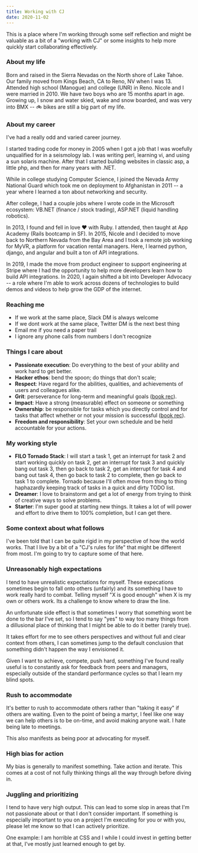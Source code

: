 ```yaml
---
title: Working with CJ
date: 2020-11-02
---
```


This is a place where I'm working through some self reflection and might be
valuable as a bit of a "working with CJ" or some insights to help more quickly
start collaborating effectively.

### About my life

Born and raised in the Sierra Nevadas on the North shore of Lake Tahoe. Our
family moved from Kings Beach, CA to Reno, NV when I was 13. Attended high
school (Manogue) and college (UNR) in Reno. Nicole and I were married in 2010.
We have two boys who are 15 months apart in age. Growing up, I snow and water
skied, wake and snow boarded, and was very into BMX -- 🚲 bikes are still a big
part of my life.


### About my career

I've had a really odd and varied career journey.

I started trading code for money in 2005 when I got a job that I was woefully
unqualified for in a seismology lab. I was writing perl, learning vi, and using
a sun solaris machine. After that I started buildng websites in classic asp, a
little php, and then for many years with .NET.

While in college studying Computer Science, I joined the Nevada Army National
Guard which took me on deployment to Afghanistan in 2011 -- a year where I
learned a ton about networking and security.

After college, I had a couple jobs where I wrote code in the Microsoft
ecosystem: VB.NET (finance / stock trading), ASP.NET (liquid handling
robotics).

In 2013, I found and fell in love ♥️ with Ruby. I attended, then taught at App
Academy (Rails bootcamp in SF). In 2015, Nicole and I decided to move back to
Northern Nevada from the Bay Area and I took a remote job working for MyVR, a
platform for vacation rental managers. Here, I learned python, django, and
angular and built a ton of API integrations.

In 2019, I made the move from product engineer to support engineering at Stripe
where I had the opportunity to help more developers learn how to build API
integrations. In 2020, I again shifted a bit into Developer Advocacy --  a role
where I'm able to work across dozens of technologies to build demos and videos
to help grow the GDP of the internet.


### Reaching me

- If we work at the same place, Slack DM is always welcome
- If we dont work at the same place, Twitter DM is the next best thing
- Email me if you need a paper trail
- I ignore any phone calls from numbers I don't recognize

### Things I care about

- **Passionate execution**: Do everything to the best of your ability and work hard to get better.
- **Hacker ethos**: bend the spoon; do things that don't scale;
- **Respect**: Have regard for the abilities, qualities, and achievements of users and colleagues alike.
- **Grit**: perseverance for long-term and meaningful goals ([book rec](https://amzn.to/2GlEzIU)).
- **Impact**: Have a strong (measurable) effect on someone or something
- **Ownership**: be responsible for tasks which you directly control and for tasks that affect whether or not your mission is successful ([book rec](https://amzn.to/3embWYK)).
- **Freedom and responsibility**: Set your own schedule and be held accountable for your actions.


### My working style

- **FILO Tornado Stack**: I will start a task 1, get an interrupt for task 2
and start working quickly on task 2, get an interrupt for task 3 and quickly
bang out task 3, then go back to task 2, get an interrupt for task 4 and bang
out task 4, then go back to task 2 to complete, then go back to task 1 to
complete. Tornado because I'll often move from thing to thing haphazardly
keeping track of tasks in a quick and dirty TODO list.
- **Dreamer**: I love to brainstorm and get a lot of energy from trying to
think of creative ways to solve problems.
- **Starter**: I'm super good at starting new things. It takes a lot of will
power and effort to drive them to 100% completion, but I can get there.


### Some context about what follows

I've been told that I can be quite rigid in my perspective of how the world
works. That I live by a bit of a "CJ's rules for life" that might be different
from most. I'm going to try to capture some of that here.


### Unreasonably high expectations

I tend to have unrealistic expectations for myself. These expecations sometimes
begin to fall onto others (unfairly) and its something I have to work really
hard to combat. Telling myself "X is good enough" when X is my own or others
work. Its a challenge to know where to draw the line.

An unfortunate side effect is that sometimes I worry that something wont be
done to the bar I've set, so I tend to say "yes" to way too many things from a
dillusional place of thinking that I might be able to do it better (rarely
true).

It takes effort for me to see others perspectives and without full and clear
context from others, I can sometimes jump to the default conclusion that
something didn't happen the way I envisioned it.

Given I want to achieve, compete, push hard, something I've found really useful
is to constantly ask for feedback from peers and managers, especially outside
of the standard performance cycles so that I learn my blind spots.

### Rush to accommodate

It's better to rush to accommodate others rather than "taking it easy" if
others are waiting. Even to the point of being a martyr, I feel like one way we
can help others is to be on-time, and avoid making anyone wait. I hate being
late to meetings.

This also manifests as being poor at advocating for myself.


### High bias for action

My bias is generally to manifest something. Take action and iterate. This comes
at a cost of not fully thinking things all the way through before diving in.


### Juggling and prioritizing

I tend to have very high output.  This can lead to some slop in areas that I'm
not passionate about or that I don't consider important. If something is
especially important to you on a project I'm executing for you or with you,
please let me know so that I can actively prioritize.

One example: I am horrible at CSS and I while I could invest in getting better
at that, I've mostly just learned enough to get by.



